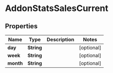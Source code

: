 

# AddonStatsSalesCurrent


## Properties

Name | Type | Description | Notes
------------ | ------------- | ------------- | -------------
**day** | **String** |  |  [optional]
**week** | **String** |  |  [optional]
**month** | **String** |  |  [optional]



